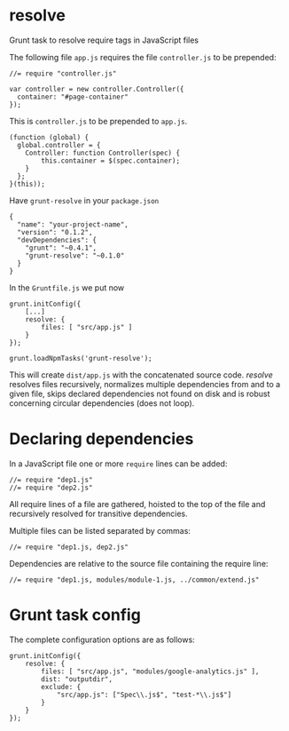 resolve
=======

Grunt task to resolve require tags in JavaScript files

The following file <code>app.js</code> requires the file <code>controller.js</code> to be prepended:

<pre><code javascript>//= require "controller.js"

var controller = new controller.Controller({
  container: "#page-container"
});</code></pre>

This is <code>controller.js</code> to be prepended to <code>app.js</code>.

<pre><code javascript>(function (global) {
  global.controller = {
    Controller: function Controller(spec) {
        this.container = $(spec.container);
    }
  };
}(this));</code></pre>

Have <code>grunt-resolve</code> in your <code>package.json</code> 

<pre><code javascript>{
  "name": "your-project-name",
  "version": "0.1.2",
  "devDependencies": {
    "grunt": "~0.4.1",
    "grunt-resolve": "~0.1.0"
  }
}</code></pre>

In the <code>Gruntfile.js</code> we put now

<pre><code javascript>grunt.initConfig({
	[...]
	resolve: {
		files: [ "src/app.js" ]
	}
});

grunt.loadNpmTasks('grunt-resolve');
</code></pre>

This will create <code>dist/app.js</code> with the concatenated source code. <i>resolve</i> resolves files recursively, normalizes multiple dependencies from and to a given file, skips declared dependencies not found on disk and is robust concerning circular dependencies (does not loop).

# Declaring dependencies

In a JavaScript file one or more <code>require</code> lines can be added:

<pre><code>//= require "dep1.js"
//= require "dep2.js"</code></pre>

All require lines of a file are gathered, hoisted to the top of the file and recursively resolved for transitive dependencies.

Multiple files can be listed separated by commas:

<pre><code>//= require "dep1.js, dep2.js"</code></pre>

Dependencies are relative to the source file containing the require line:

<pre><code>//= require "dep1.js, modules/module-1.js, ../common/extend.js"</code></pre>

# Grunt task config

The complete configuration options are as follows:

<pre><code javascript>grunt.initConfig({
	resolve: {
		files: [ "src/app.js", "modules/google-analytics.js" ],
		dist: "outputdir",
		exclude: {
			"src/app.js": ["Spec\\.js$", "test-*\\.js$"]
		}
	}
});</code></pre>